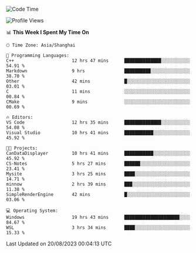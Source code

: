 <!--START_SECTION:waka-->
![Code Time](http://img.shields.io/badge/Code%20Time-1%2C177%20hrs%2030%20mins-blue)

![Profile Views](http://img.shields.io/badge/Profile%20Views-1-blue)

📊 **This Week I Spent My Time On** 

```text
🕑︎ Time Zone: Asia/Shanghai

💬 Programming Languages: 
C++                      12 hrs 47 mins      ██████████████░░░░░░░░░░░   54.91 % 
Markdown                 9 hrs               ██████████░░░░░░░░░░░░░░░   38.70 % 
Other                    42 mins             █░░░░░░░░░░░░░░░░░░░░░░░░   03.01 % 
C                        11 mins             ░░░░░░░░░░░░░░░░░░░░░░░░░   00.84 % 
CMake                    9 mins              ░░░░░░░░░░░░░░░░░░░░░░░░░   00.69 % 

🔥 Editors: 
VS Code                  12 hrs 35 mins      ██████████████░░░░░░░░░░░   54.08 % 
Visual Studio            10 hrs 41 mins      ███████████░░░░░░░░░░░░░░   45.92 % 

🐱‍💻 Projects: 
CanDataDisplayer         10 hrs 41 mins      ███████████░░░░░░░░░░░░░░   45.92 % 
CS-Notes                 5 hrs 27 mins       ██████░░░░░░░░░░░░░░░░░░░   23.41 % 
Mysite                   3 hrs 25 mins       ████░░░░░░░░░░░░░░░░░░░░░   14.71 % 
minnow                   2 hrs 39 mins       ███░░░░░░░░░░░░░░░░░░░░░░   11.38 % 
SimpleRenderEngine       42 mins             █░░░░░░░░░░░░░░░░░░░░░░░░   03.06 % 

💻 Operating System: 
Windows                  19 hrs 43 mins      █████████████████████░░░░   84.67 % 
WSL                      3 hrs 34 mins       ████░░░░░░░░░░░░░░░░░░░░░   15.33 % 
```


 Last Updated on 20/08/2023 00:04:13 UTC
<!--END_SECTION:waka-->